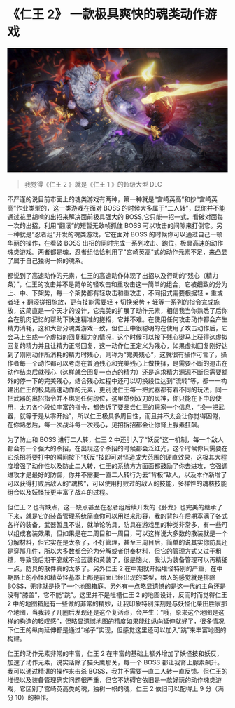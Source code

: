 # 《仁王 2》 一款极具爽快的魂类动作游戏

![仁王2](../assets/interest/rw2.jpg)

> 我觉得《仁王 2 》就是《仁王 1 》的超级大型 DLC

不严谨的说目前市面上的魂类游戏有两种，第一种就是“宫崎英高”和抄“宫崎英高”作业类型的，这一类游戏在面对 BOSS 的时候大多属于“二人转”，既你并不能通过花里胡哨的出招来解决面前极具强大的 BOSS,它只能一招一式，看破对面每一次的出招，利用“翻滚”的短暂无敌帧抓住 BOSS 可以攻击的间隙来打倒它。另一种就是“忍者组”开发的魂类游戏，它在面对 BOSS 的时候你可以通过自己一顿华丽的操作，在看破 BOSS 出招的同时完成一系列攻击、跑位，极具高速的动作魂类游戏。两者都是魂，忍者组恰恰利用了"宫崎英高"式的动作元素不足，来凸显了属于自己独树一帜的魂系。

都说到了高速动作的元素，仁王的高速动作体现了出招以及行动的“残心（精力条）”，仁王的攻击并不是简单的轻攻击和重攻击这一简单的组合，它被细致的分为上、中、下架势，每一个架势都有轻攻击和重攻击，不同招式需要根据轻 + 重或者轻 + 翻滚搓招施放，更有技能需要轻 + 切换架势 + 轻等一系列的指令完成施放，这简直是一个天才的设计，它完美的扩展了动作元素，相信我当你熟悉了后你会在肌肉记忆的帮助下快速精准的搓招，它并不难。在使用任何攻击动作都会产生精力消耗，这和大部分魂类游戏一致，但仁王中很聪明的在使用了攻击动作后，它会马上生成一个虚拟的回复精力的情况，这个时候可以按下残心键马上获得这虚拟回复的精力并且让精力正常回复，这一动作仁王定义为残心，如果虚拟回复刚好达到了刚刚动作所消耗的精力时残心，则称为“完美残心”，这就很有操作可言了，操作者每一个动作都可以考虑在普通残心和完美残心上做抉择，是需要不断的追击在动作结束后就残心（这样就会回复一点点的精力）还是追求精力源源不断但需要额外的停一下的完美残心，结合残心过程中还可以切换段位达到“流转”等，都一一构建出仁王的极具高速动作的元素，更别说仁王每一把武器都有着不同的玩法，同一把武器的出招指令并不绑定任何段位，这里举例双刀的风神，你只能在下中段使用，太刀各个段位丰富的指令，都告诉了要品尝仁王的玩家一个信息，“换一把武器，就等于是从零开始”，所以仁王极具多周目性，而且并不太会让你觉得困倦，在你熟悉后，每一次战斗每一次残心，见招拆招都会让你肾上腺素狂飙。

为了防止和 BOSS 进行二人转，仁王 2 中还引入了“妖反”这一机制，每一个敌人都会有一个强大的杀招，在出现这个杀招的时候都会泛红光，这个时候你只需要在它杀招将要打中的瞬间按下“妖反”技即可对怪造成大范围的硬直效果，这极其大程度增强了动作性以及防止二人转，仁王的系统方方面面都鼓励了你去进攻，它强调进攻才是最好的防御，你并不需要一直二人转行为去“背板”敌人，以及本作新增了可以获得打败后敌人的“魂核”，可以使用打败过的敌人的技能，多样性的魂核技能组合以及妖怪技更丰富了战斗的过程。

但仁王 2 也有缺点，这一缺点甚至在忍者组后续开发的《卧龙》也完美的继承了下来，就是它的装备管理系统简直你可以用烂来形容，我的背包在后期塞满了各式各样的装备，武器暂且不说，就单论防具，防具在游戏里的种类非常多，有一些可以组成套装效果，但如果是在二周目和一周目，可以这样说大多数的散装就是一个分解材料，但它实在是太杂了，不好管理，甚至三周目后，简单的说其实你防具还是穿那几件，所以大多数都会沦为分解或者供奉材料，但它的管理方式又过于粗糙，导致我后期干脆就不捡蓝装和黄装了，很是恼火，我认为装备管理可以再精细一点，防具的散件真的太多了。另外仁王 2 在中期就开始堆怪特别的严重，在中期路上的小怪和精英怪基本上都是前面已经出现的类型，给人的感觉就是排除 BOSS，无非就是换了一个地图箱庭。另外有一点略显遗憾的是这一代的主角还是没有“膝盖”，它不能“跳”。这里并不是吐槽仁王 2 的地图设计，反而时而觉得仁王 2 中的地图箱庭有一些做的非常的精妙，让我印象特别深刻是与妖怪化柴田胜家那个地图，当我转了几圈后发现还是这个复活点，会产生：“哦，原来这个地图是这样的构造的轻叹感”，但略显遗憾地图的精度如果能往纵向延伸就好了，很多情况下仁王的纵向延伸都是通过“梯子”实现，但感觉这里还可以加入“跳”来丰富地图的构建。

仁王的动作元素非常的丰富，仁王 2 在丰富的基础上额外增加了妖怪技和妖反，加速了动作元素，说实话除了猫头鹰那关，每一个 BOSS 都让我肾上腺素飙升。我可以通过精湛的操作来击杀 BOSS，我并不需要一直二人转一直反馈。但仁王的堆怪以及装备管理确实问题很严重，但它不妨碍它依旧是一款好玩的动作魂类游戏，它区别了宫崎英高类的魂，独树一帜的魂，仁王 2 依旧可以配得上 9 分（满分 10）的神作。
